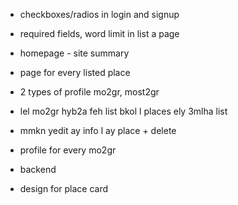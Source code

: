 - checkboxes/radios in login and signup

- required fields, word limit in list a page

- homepage - site summary

- page for every listed place

- 2 types of profile mo2gr, most2gr

- lel mo2gr hyb2a feh list bkol l places ely 3mlha list

- mmkn yedit ay info l ay place + delete

- profile for every mo2gr

- backend 

- design for place card
 
